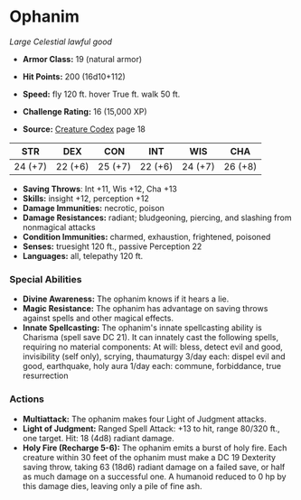# Ophanim

*Large* *Celestial* *lawful good*

- **Armor Class:** 19 (natural armor)
- **Hit Points:** 200 (16d10+112)
- **Speed:** fly 120 ft. hover True ft. walk 50 ft.

- **Challenge Rating:** 16 (15,000 XP)
- **Source:** [Creature Codex](https://koboldpress.com/kpstore/product/creature-codex-for-5th-edition-dnd) page 18

| STR | DEX | CON | INT | WIS | CHA |
| --- | --- | --- | --- | --- | --- |
| 24 (+7) | 22 (+6) | 25 (+7) | 22 (+6) | 24 (+7) | 26 (+8) |

- **Saving Throws**: Int +11, Wis +12, Cha +13
- **Skills:** insight +12, perception +12
- **Damage Immunities:** necrotic, poison
- **Damage Resistances:** radiant; bludgeoning, piercing, and slashing from nonmagical attacks
- **Condition Immunities:** charmed, exhaustion, frightened, poisoned
- **Senses:** truesight 120 ft., passive Perception 22
- **Languages:** all, telepathy 120 ft.

### Special Abilities

- **Divine Awareness:** The ophanim knows if it hears a lie.
- **Magic Resistance:** The ophanim has advantage on saving throws against spells and other magical effects.
- **Innate Spellcasting:** The ophanim's innate spellcasting ability is Charisma (spell save DC 21). It can innately cast the following spells, requiring no material components:
At will: bless, detect evil and good, invisibility (self only), scrying, thaumaturgy
3/day each: dispel evil and good, earthquake, holy aura
1/day each: commune, forbiddance, true resurrection

### Actions

- **Multiattack:** The ophanim makes four Light of Judgment attacks.
- **Light of Judgment:** Ranged Spell Attack: +13 to hit, range 80/320 ft., one target. Hit: 18 (4d8) radiant damage.
- **Holy Fire (Recharge 5-6):** The ophanim emits a burst of holy fire. Each creature within 30 feet of the ophanim must make a DC 19 Dexterity saving throw, taking 63 (18d6) radiant damage on a failed save, or half as much damage on a successful one. A humanoid reduced to 0 hp by this damage dies, leaving only a pile of fine ash.


